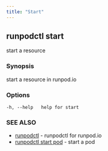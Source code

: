 ```yaml
---
title: "Start"
---
```


## runpodctl start

start a resource

### Synopsis

start a resource in runpod.io

### Options

```
-h, --help   help for start
```

### SEE ALSO

- [runpodctl](runpodctl.md) - runpodctl for runpod.io
- [runpodctl start pod](runpodctl_start_pod.md) - start a pod
